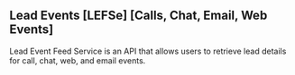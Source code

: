 ## Lead Events [LEFSe] [Calls, Chat, Email, Web Events]

Lead Event Feed Service is an API that allows users to retrieve lead details for call, chat, web, and email events.

